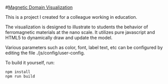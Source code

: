 #[Magnetic Domain Visualization](http://52.27.90.205/MagneticDomainVisualization.html)

This is a project I created for a colleague working in education.

The visualization is designed to illustrate to students the behavior of ferromagnetic
materials at the nano scale. It utilizes pure javascript and HTML5 to dynamically draw
and update the model.

Various parameters such as color, font, label text, etc can be configured by editing the
file ./js/config/user-config.

To build it yourself, run:

    npm install
    npm run build

